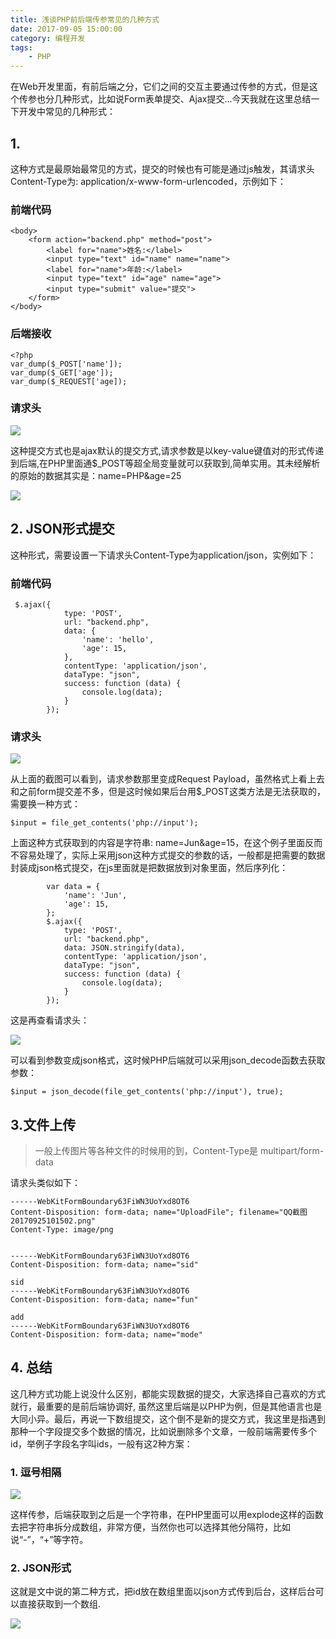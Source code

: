 ```yaml
---
title: 浅谈PHP前后端传参常见的几种方式
date: 2017-09-05 15:00:00
category: 编程开发
tags: 
    - PHP
---
```


在Web开发里面，有前后端之分，它们之间的交互主要通过传参的方式，但是这个传参也分几种形式，比如说Form表单提交、Ajax提交...今天我就在这里总结一下开发中常见的几种形式：

## 1. 

这种方式是最原始最常见的方式，提交的时候也有可能是通过js触发，其请求头Content-Type为: application/x-www-form-urlencoded，示例如下：
### 前端代码
```
<body>
    <form action="backend.php" method="post">
        <label for="name">姓名:</label>
        <input type="text" id="name" name="name">
        <label for="name">年龄:</label>
        <input type="text" id="age" name="age">
        <input type="submit" value="提交">
    </form>
</body>
```

<!--more-->

### 后端接收
```
<?php
var_dump($_POST['name']);
var_dump($_GET['age']);
var_dump($_REQUEST['age]);
```
### 请求头

![](https://upload-images.jianshu.io/upload_images/3571187-3b1aa32292a0f9e5.png?imageMogr2/auto-orient/strip%7CimageView2/2/w/1240)

这种提交方式也是ajax默认的提交方式,请求参数是以key-value键值对的形式传递到后端,在PHP里面通$_POST等超全局变量就可以获取到,简单实用。其未经解析的原始的数据其实是：name=PHP&age=25

![](https://upload-images.jianshu.io/upload_images/3571187-c2d0236765996437.png?imageMogr2/auto-orient/strip%7CimageView2/2/w/1240)

## 2. JSON形式提交
这种形式，需要设置一下请求头Content-Type为application/json，实例如下：
### 前端代码
```
 $.ajax({
            type: 'POST',
            url: "backend.php",
            data: {
                'name': 'hello',
                'age': 15,
            },
            contentType: 'application/json',
            dataType: "json",
            success: function (data) {
                console.log(data);
            }
        });
```
### 请求头

![](https://upload-images.jianshu.io/upload_images/3571187-cbf271fe3dd4bad7.png?imageMogr2/auto-orient/strip%7CimageView2/2/w/1240)

从上面的截图可以看到，请求参数那里变成Request Payload，虽然格式上看上去和之前form提交差不多，但是这时候如果后台用$_POST这类方法是无法获取的，需要换一种方式：
```
$input = file_get_contents('php://input');
```
上面这种方式获取到的内容是字符串: name=Jun&age=15，在这个例子里面反而不容易处理了，实际上采用json这种方式提交的参数的话，一般都是把需要的数据封装成json格式提交，在js里面就是把数据放到对象里面，然后序列化：
```
        var data = {
            'name': 'Jun',
            'age': 15,
        };
        $.ajax({
            type: 'POST',
            url: "backend.php",
            data: JSON.stringify(data),
            contentType: 'application/json',
            dataType: "json",
            success: function (data) {
                console.log(data);
            }
        });
```
这是再查看请求头：

![](https://upload-images.jianshu.io/upload_images/3571187-7f20f6b265d2e8bf.png?imageMogr2/auto-orient/strip%7CimageView2/2/w/1240)

可以看到参数变成json格式，这时候PHP后端就可以采用json_decode函数去获取参数：
```
$input = json_decode(file_get_contents('php://input'), true);
```

## 3.文件上传
> 一般上传图片等各种文件的时候用的到，Content-Type是 multipart/form-data

请求头类似如下：
```
------WebKitFormBoundary63FiWN3UoYxd8OT6
Content-Disposition: form-data; name="UploadFile"; filename="QQ截图20170925101502.png"
Content-Type: image/png


------WebKitFormBoundary63FiWN3UoYxd8OT6
Content-Disposition: form-data; name="sid"

sid
------WebKitFormBoundary63FiWN3UoYxd8OT6
Content-Disposition: form-data; name="fun"

add
------WebKitFormBoundary63FiWN3UoYxd8OT6
Content-Disposition: form-data; name="mode"

```

## 4. 总结

这几种方式功能上说没什么区别，都能实现数据的提交，大家选择自己喜欢的方式就行，最重要的是前后端协调好, 虽然这里后端是以PHP为例，但是其他语言也是大同小异。最后，再说一下数组提交，这个倒不是新的提交方式，我这里是指遇到那种一个字段提交多个数据的情况，比如说删除多个文章，一般前端需要传多个id，举例子字段名字叫ids，一般有这2种方案：
### 1. 逗号相隔
![](https://upload-images.jianshu.io/upload_images/3571187-5ca0c75d95ef56bb.png?imageMogr2/auto-orient/strip%7CimageView2/2/w/1240)

这样传参，后端获取到之后是一个字符串，在PHP里面可以用explode这样的函数去把字符串拆分成数组，非常方便，当然你也可以选择其他分隔符，比如说“-”，“+”等字符。
### 2. JSON形式
这就是文中说的第二种方式，把id放在数组里面以json方式传到后台，这样后台可以直接获取到一个数组.

![](https://upload-images.jianshu.io/upload_images/3571187-8a85e131e56d62b8.png?imageMogr2/auto-orient/strip%7CimageView2/2/w/1240)



